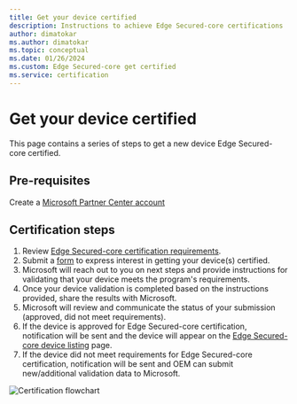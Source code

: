 ```yaml
---
title: Get your device certified
description: Instructions to achieve Edge Secured-core certifications
author: dimatokar
ms.author: dimatokar
ms.topic: conceptual 
ms.date: 01/26/2024
ms.custom: Edge Secured-core get certified
ms.service: certification
---
```


# Get your device certified
This page contains a series of steps to get a new device Edge Secured-core certified.

## Pre-requisites
Create a [Microsoft Partner Center account](https://partner.microsoft.com/dashboard/account/exp/enrollment/welcome?cloudInstance=Global&accountProgram=Reseller)

## Certification steps
1. Review [Edge Secured-core certification requirements](program-requirements-edge-secured-core).
2. Submit a [form](https://forms.office.com/r/HSAtk0Ghru) to express interest in getting your device(s) certified.
3. Microsoft will reach out to you on next steps and provide instructions for validating that your device meets the program's requirements.
4. Once your device validation is completed based on the instructions provided,  share the results with Microsoft.
5. Microsoft will review and communicate the status of your submission (approved, did not meet requirements).
6. If the device is approved for Edge Secured-core certification, notification will be sent and the device will appear on the [Edge Secured-core device listing](edge-secured-core-devices.md) page.
7. If the device did not meet requirements for Edge Secured-core certification, notification will be sent and OEM can submit new/additional validation data to Microsoft. 

![Certification flowchart](https://github.com/dimatx/azure-docs-pr/assets/127235426/efaef944-f20e-4f10-94cb-17bf49561677)

